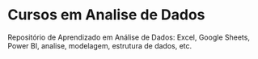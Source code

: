 # Cursos em Analise de Dados
 Repositório de Aprendizado em Análise de Dados: Excel, Google Sheets, Power BI, analise, modelagem, estrutura de dados, etc.
